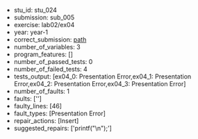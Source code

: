 - stu_id: stu_024	       
- submission: sub_005
- exercise: lab02/ex04
- year: year-1
- correct_submission: [path](https://github.com/pmorvalho/C-Pack-IPAs/blob/main/correct_submissions/year-1/lab02/ex04/ex04-stu_024-sub_006)
- number_of_variables: 3
- program_features: [] 
- number_of_passed_tests: 0
- number_of_failed_tests: 4
- tests_output: [ex04_0: Presentation Error,ex04_1: Presentation Error,ex04_2: Presentation Error,ex04_3: Presentation Error]
- number_of_faults: 1
- faults: ['']
- faulty_lines: [46]
- fault_types: [Presentation Error]
- repair_actions: [Insert] 
- suggested_repairs: ['printf("\n");']
